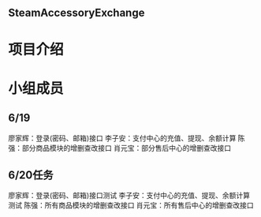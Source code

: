 ## SteamAccessoryExchange
# 项目介绍
# 小组成员
## 6/19
廖家辉：登录(密码、邮箱)接口
李子安：支付中心的充值、提现、余额计算
陈强：部分商品模块的增删查改接口
肖元宝：部分售后中心的增删查改接口
## 6/20任务
廖家辉：登录(密码、邮箱)接口测试
李子安：支付中心的充值、提现、余额计算测试
陈强：所有商品模块的增删查改接口
肖元宝：所有售后中心的增删查改接口
